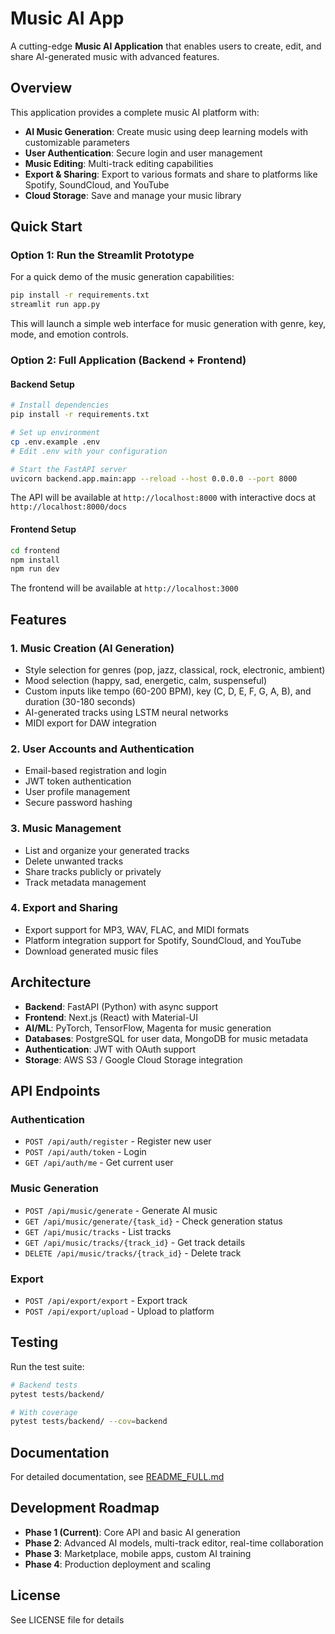 # Music AI App

A cutting-edge **Music AI Application** that enables users to create, edit, and share AI-generated music with advanced features.

## Overview

This application provides a complete music AI platform with:
- **AI Music Generation**: Create music using deep learning models with customizable parameters
- **User Authentication**: Secure login and user management
- **Music Editing**: Multi-track editing capabilities
- **Export & Sharing**: Export to various formats and share to platforms like Spotify, SoundCloud, and YouTube
- **Cloud Storage**: Save and manage your music library

## Quick Start

### Option 1: Run the Streamlit Prototype

For a quick demo of the music generation capabilities:

```bash
pip install -r requirements.txt
streamlit run app.py
```

This will launch a simple web interface for music generation with genre, key, mode, and emotion controls.

### Option 2: Full Application (Backend + Frontend)

#### Backend Setup

```bash
# Install dependencies
pip install -r requirements.txt

# Set up environment
cp .env.example .env
# Edit .env with your configuration

# Start the FastAPI server
uvicorn backend.app.main:app --reload --host 0.0.0.0 --port 8000
```

The API will be available at `http://localhost:8000` with interactive docs at `http://localhost:8000/docs`

#### Frontend Setup

```bash
cd frontend
npm install
npm run dev
```

The frontend will be available at `http://localhost:3000`

## Features

### 1. Music Creation (AI Generation)
- Style selection for genres (pop, jazz, classical, rock, electronic, ambient)
- Mood selection (happy, sad, energetic, calm, suspenseful)
- Custom inputs like tempo (60-200 BPM), key (C, D, E, F, G, A, B), and duration (30-180 seconds)
- AI-generated tracks using LSTM neural networks
- MIDI export for DAW integration

### 2. User Accounts and Authentication
- Email-based registration and login
- JWT token authentication
- User profile management
- Secure password hashing

### 3. Music Management
- List and organize your generated tracks
- Delete unwanted tracks
- Share tracks publicly or privately
- Track metadata management

### 4. Export and Sharing
- Export support for MP3, WAV, FLAC, and MIDI formats
- Platform integration support for Spotify, SoundCloud, and YouTube
- Download generated music files

## Architecture

- **Backend**: FastAPI (Python) with async support
- **Frontend**: Next.js (React) with Material-UI
- **AI/ML**: PyTorch, TensorFlow, Magenta for music generation
- **Databases**: PostgreSQL for user data, MongoDB for music metadata
- **Authentication**: JWT with OAuth support
- **Storage**: AWS S3 / Google Cloud Storage integration

## API Endpoints

### Authentication
- `POST /api/auth/register` - Register new user
- `POST /api/auth/token` - Login
- `GET /api/auth/me` - Get current user

### Music Generation
- `POST /api/music/generate` - Generate AI music
- `GET /api/music/generate/{task_id}` - Check generation status
- `GET /api/music/tracks` - List tracks
- `GET /api/music/tracks/{track_id}` - Get track details
- `DELETE /api/music/tracks/{track_id}` - Delete track

### Export
- `POST /api/export/export` - Export track
- `POST /api/export/upload` - Upload to platform

## Testing

Run the test suite:

```bash
# Backend tests
pytest tests/backend/

# With coverage
pytest tests/backend/ --cov=backend
```

## Documentation

For detailed documentation, see [README_FULL.md](README_FULL.md)

## Development Roadmap

- **Phase 1 (Current)**: Core API and basic AI generation
- **Phase 2**: Advanced AI models, multi-track editor, real-time collaboration
- **Phase 3**: Marketplace, mobile apps, custom AI training
- **Phase 4**: Production deployment and scaling

## License

See LICENSE file for details
